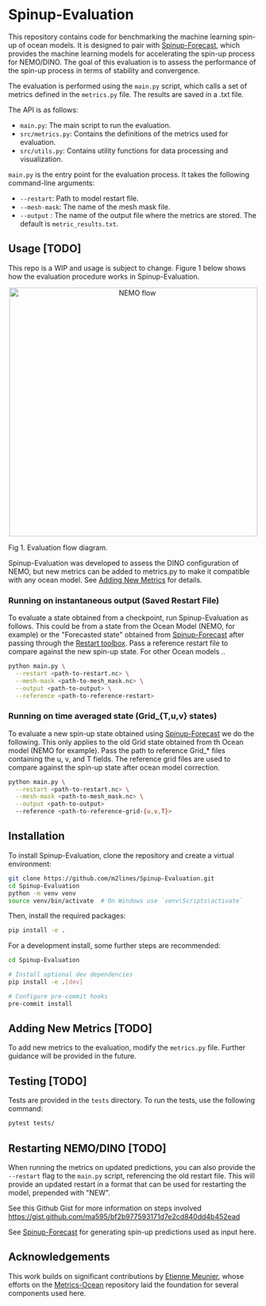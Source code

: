 # Spinup-Evaluation

This repository contains code for benchmarking the machine learning spin-up of ocean models. It is designed to pair with [Spinup-Forecast](https://github.com/m2lines/Spinup-Forecast), which provides the machine learning models for accelerating the spin-up process for NEMO/DINO. The goal of this evaluation is to assess the performance of the spin-up process in terms of stability and convergence.

The evaluation is performed using the `main.py` script, which calls a set of metrics defined in the `metrics.py` file. The results are saved in a .txt file.

The API is as follows:

- `main.py`: The main script to run the evaluation.
- `src/metrics.py`: Contains the definitions of the metrics used for evaluation.
- `src/utils.py`: Contains utility functions for data processing and visualization.

<!-- ```plaintext
.
├── main.py                # Entry point script
├── pyproject.toml         # Build system and tool configuration (e.g. black, ruff)
├── README.md              # Project overview and usage
├── LICENSE                # Project license
└── src/                   # Source code
    ├── metrics.py         # Metric calculation functions
    └── utils.py           # General utilities used across the project
``` -->

`main.py` is the entry point for the evaluation process. It takes the following command-line arguments:
- `--restart`: Path to model restart file.
- `--mesh-mask`: The name of the mesh mask file.
- `--output` : The name of the output file where the metrics are stored. The default is `metric_results.txt`.

## Usage [TODO]
This repo is a WIP and usage is subject to change. Figure 1 below shows how the evaluation procedure works in Spinup-Evaluation.

<p align="center">
<img src="diagram.png" alt="NEMO flow" width="500"/>
<figcaption>Fig 1. Evaluation flow diagram. </figcaption>
</p>

Spinup-Evaluation was developed to assess the DINO configuration of NEMO, but new metrics can be added to metrics.py to make it compatible with any ocean model. See [Adding New Metrics](#adding-new-metrics) for details.

### Running on instantaneous output (Saved Restart File)
To evaluate a state obtained from a checkpoint, run Spinup-Evaluation as follows. This could be from a state from the Ocean Model (NEMO, for example) or the "Forecasted state" obtained from [Spinup-Forecast](https://github.com/m2lines/Spinup-Forecast) after passing through the [Restart toolbox](https://github.com/m2lines/Spinup-Restart). Pass a reference restart file to compare against the new spin-up state. For other Ocean models ..

```sh
python main.py \
  --restart <path-to-restart.nc> \
  --mesh-mask <path-to-mesh_mask.nc> \
  --output <path-to-output> \
  --reference <path-to-reference-restart>
```

### Running on time averaged state (Grid_{T,u,v} states)
To evaluate a new spin-up state obtained using [Spinup-Forecast](https://github.com/m2lines/Spinup-Forecast) we do the following. This only applies to the old Grid state obtained from th Ocean model (NEMO for example). Pass the path to reference Grid_* files containing the u, v, and T fields. The reference grid files are used to compare against the spin-up state after ocean model correction.

```sh
python main.py \
  --restart <path-to-restart.nc> \
  --mesh-mask <path-to-mesh_mask.nc> \
  --output <path-to-output>
  --reference <path-to-reference-grid-{u,v,T}>
```
<!-- * `--mesh-mask` : Path to the `mesh_mask.nc` file. This file contains the grid information for the model.
* [Optional] The path to a reference spin-up state. This is used to compare the new spin-up state against a known good state. If not provided, the evaluation will only assess the new spin-up state.
* [Optional] The restart file from the NEMO/DINO model.
    i.e. `` -->

<!-- > ![alt text](image.png) -->

## Installation
To install Spinup-Evaluation, clone the repository and create a virtual environment:
```bash
git clone https://github.com/m2lines/Spinup-Evaluation.git
cd Spinup-Evaluation
python -m venv venv
source venv/bin/activate  # On Windows use `venv\Scripts\activate`
```

Then, install the required packages:

```bash
pip install -e .
```
For a development install, some further steps are recommended:

```sh
cd Spinup-Evaluation

# Install optional dev dependencies
pip install -e .[dev]

# Configure pre-commit hooks
pre-commit install
```


## Adding New Metrics [TODO]
To add new metrics to the evaluation, modify the `metrics.py` file. Further guidance will be provided in the future.

## Testing [TODO]

Tests are provided in the `tests` directory. To run the tests, use the following command:

```bash
pytest tests/
```

## Restarting NEMO/DINO [TODO]

When running the metrics on updated predictions, you can also provide the `--restart` flag to the `main.py` script, referencing the old restart file. This will provide an updated restart in a format that can be used for restarting the model, prepended with "NEW".

See this Github Gist for more information on steps involved https://gist.github.com/ma595/bf2b977593171d7e2cd840dd4b452ead

See [Spinup-Forecast](https://github.com/m2lines/Spinup-Forecast) for generating spin-up predictions used as input here.


## Acknowledgements

This work builds on significant contributions by [Etienne Meunier](https://github.com/Etienne-Meunier), whose efforts on the [Metrics-Ocean](https://github.com/Etienne-Meunier/Metrics-Ocean) repository laid the foundation for several components used here.
